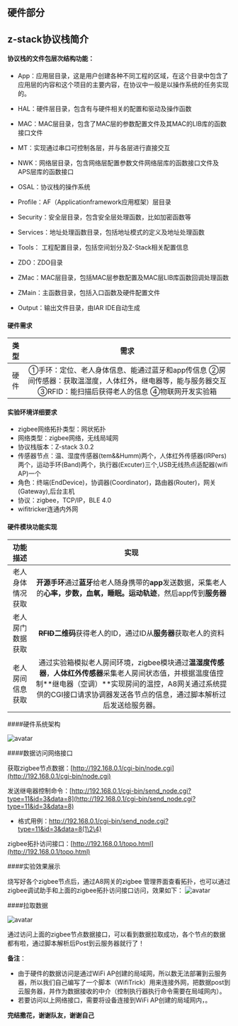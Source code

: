 ## 硬件部分
## z-stack协议栈简介

#### 协议栈的文件包层次结构功能：

-  App：应用层目录，这是用户创建各种不同工程的区域，在这个目录中包含了应用层的内容和这个项目的主要内容，在协议中一般是以操作系统的任务实现的。

- HAL：硬件层目录，包含有与硬件相关的配置和驱动及操作函数

- MAC：MAC层目录，包含了MAC层的参数配置文件及其MAC的LIB库的函数接口文件

- MT：实现通过串口可控制各层，并与各层进行直接交互

- NWK：网络层目录，包含网络层配置参数文件网络层库的函数接口文件及APS层库的函数接口

- OSAL：协议栈的操作系统

- Profile：AF（Applicationframework应用框架）层目录

- Security：安全层目录，包含安全层处理函数，比如加密函数等

- Services：地址处理函数目录，包括地址模式的定义及地址处理函数

- Tools： 工程配置目录，包括空间划分及Z-Stack相关配置信息

- ZDO：ZDO目录

- ZMac：MAC层目录，包括MAC层参数配置及MAC层LIB库函数回调处理函数

- ZMain：主函数目录，包括入口函数及硬件配置文件

- Output：输出文件目录，由IAR IDE自动生成

#### 硬件需求

|          类型           |                             需求                             |
| :---------------------: | :----------------------------------------------------------: |
|          硬件           | ①手环：定位、老人身体信息、能通过蓝牙和app传信息   ②房间传感器：获取温湿度，人体红外，继电器等，能与服务器交互   ③RFID：能扫描后获得老人的信息 ④物联网开发实验箱|

#### 实验环境详细要求

* zigbee网络拓扑类型：网状拓扑
* 网络类型：zigbee网络，无线局域网
* 协议栈版本：Z-stack 3.0.2
* 传感器节点：温、湿度传感器(tem&&Humm)两个，人体红外传感器(IRPers)两个，运动手环(Band)两个，执行器(Excuter)三个,USB无线热点适配器(wifi AP)一个
* 角色：终端(EndDevice)，协调器(Coordinator)，路由器(Router)，网关(Gateway),后台主机
* 协议：zigbee，TCP/IP，BLE 4.0
* wifitricker连通内外网


#### 硬件模块功能实现

|     功能描述     |                             实现                             |
| :--------------: | :----------------------------------------------------------: |
| 老人身体情况获取 | **开源手环**通过**蓝牙**给老人随身携带的**app**发送数据，采集老人的**心率，步数，血氧，睡眠。运动轨迹**，然后app传到**服务器** |
| 老人房门数据获取 | **~~RFID~~二维码**获得老人的ID，通过ID从**服务器**获取老人的资料 |
| 老人房间信息获取 |通过实验箱模拟老人房间环境，zigbee模块通过**温湿度传感器**，**人体红外传感器**采集老人房间状态值，并根据温度值控制**继电器（空调）**实现房间的温控，A8网关通过系统提供的CGI接口请求协调器发送各节点的信息，通过脚本解析过后发送给服务器。|

####硬件系统架构

![avatar](https://s2.ax1x.com/2019/09/07/nlzwhF.png)

####数据访问网络接口

获取zigbee节点数据：[http://192.168.0.1/cgi-bin/node.cgi](http://192.168.0.1/cgi-bin/node.cgi)

发送继电器控制命令：[http://192.168.0.1/cgi-bin/send_node.cgi?type=11&id=3&data=8](http://192.168.0.1/cgi-bin/send_node.cgi?type=11&id=3&data=8)
- 格式用例：http://192.168.0.1/cgi-bin/send_node.cgi?type=11&id=3&data=8(1\2\4)

zigbee拓扑访问接口：[http://192.168.0.1/topo.html](http://192.168.0.1/topo.html)

####实验效果展示
    
  烧写好各个zigbee节点后，通过A8网关的zigbee 管理界面查看拓扑，也可以通过zigbee调试助手和上面的zigbee拓扑访问接口访问，效果如下：
![avatar](https://s2.ax1x.com/2019/09/07/nljfhQ.jpg)

####拉取数据

![avatar](https://s2.ax1x.com/2019/09/07/nlxToT.md.jpg)

通过访问上面的zigbee节点数据接口，可以看到数据拉取成功，各个节点的数据都有啦，通过脚本解析后Post到云服务器就行了！

**备注**：

* 由于硬件的数据访问是通过WiFi AP创建的局域网，所以数无法部署到云服务器，所以我们自己编写了一个脚本（WifiTrick）用来连接外网，把数据post到云服务器，并作为数据接收的中介（控制执行器执行命令需要在局域网内）。
* 若要访问以上网络接口，需要将设备连接到WiFi AP创建的局域网内，。


**完结撒花，谢谢队友，谢谢自己**


